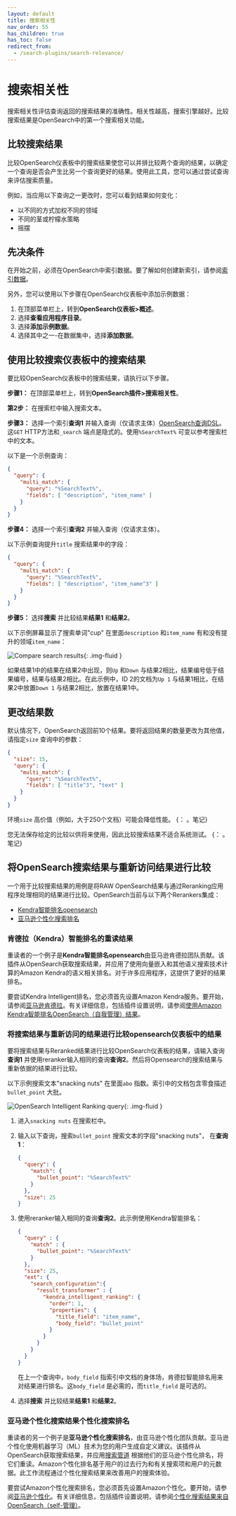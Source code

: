```yaml
---
layout: default
title: 搜索相关性
nav_order: 55
has_children: true
has_toc: false
redirect_from:
  - /search-plugins/search-relevance/
---
```


# 搜索相关性

搜索相关性评估查询返回的搜索结果的准确性。相关性越高，搜索引擎越好。比较搜索结果是OpenSearch中的第一个搜索相关功能。

## 比较搜索结果

比较OpenSearch仪表板中的搜索结果使您可以并排比较两个查询的结果，以确定一个查询是否会产生比另一个查询更好的结果。使用此工具，您可以通过尝试查询来评估搜索质量。

例如，当应用以下查询之一更改时，您可以看到结果如何变化：

- 以不同的方式加权不同的领域
- 不同的茎或柠檬水策略
- 摇摆

## 先决条件

在开始之前，必须在OpenSearch中索引数据。要了解如何创建新索引，请参阅[索引数据]({{site.url}}{{site.baseurl}}/opensearch/index-data)。

另外，您可以使用以下步骤在OpenSearch仪表板中添加示例数据：

1. 在顶部菜单栏上，转到**OpenSearch仪表板>概述**。
1. 选择**查看应用程序目录**。
1. 选择**添加示例数据**。
1. 选择其中之一-在数据集中，选择**添加数据**。

## 使用比较搜索仪表板中的搜索结果

要比较OpenSearch仪表板中的搜索结果，请执行以下步骤。

**步骤1：** 在顶部菜单栏上，转到**OpenSearch插件>搜索相关性**。

**第2步：** 在搜索栏中输入搜索文本。

**步骤3：** 选择一个索引**查询1** 并输入查询（仅请求主体）[OpenSearch查询DSL]({{site.url}}{{site.baseurl}}/opensearch/query-dsl)。这`GET` HTTP方法和`_search` 端点是隐式的。使用`%SearchText%` 可变以参考搜索栏中的文本。

以下是一个示例查询：

```json
{
  "query": {
    "multi_match": {
      "query": "%SearchText%",
      "fields": [ "description", "item_name" ]
    }
  }
}
```

**步骤4：** 选择一个索引**查询2** 并输入查询（仅请求主体）。

以下示例查询提升`title` 搜索结果中的字段：

```json
{
  "query": {
    "multi_match": {
      "query": "%SearchText%",
      "fields": [ "description", "item_name^3" ]
    }
  }
}
```

**步骤5：** 选择**搜索** 并比较结果**结果1** 和**结果2**。

以下示例屏幕显示了搜索单词"cup" 在里面`description` 和`item_name` 有和没有提升的领域`item_name`：

<img src="{{site.url}}{{site.baseurl}}/images/search_relevance.png" alt="Compare search results"/>{: .img-fluid }

如果结果1中的结果在结果2中出现，则`Up` 和`Down` 与结果2相比，结果编号低于结果编号，结果与结果2相比。在此示例中，ID 2的文档为`Up 1` 与结果1相比，在结果2中放置`Down 1` 与结果2相比，放置在结果1中。

## 更改结果数

默认情况下，OpenSearch返回前10个结果。要将返回结果的数量更改为其他值，请指定`size` 查询中的参数：

```json
{
  "size": 15,
  "query": {
    "multi_match": {
      "query": "%SearchText%",
      "fields": [ "title^3", "text" ]
    }
  }
}
```

环境`size` 高价值（例如，大于250个文档）可能会降低性能。
{： 。笔记}

您无法保存给定的比较以供将来使用，因此比较搜索结果不适合系统测试。
{： 。笔记}

## 将OpenSearch搜索结果与重新访问结果进行比较

一个用于比较搜索结果的用例是将RAW OpenSearch结果与通过Reranking应用程序处理相同的结果进行比较。OpenSearch当前与以下两个Rerankers集成：

- [Kendra智能排名opensearch](#reranking-results-with-kendra-intelligent-ranking-for-opensearch)
- [亚马逊个性化搜索排名](#personalizing-search-results-with-amazon-personalize-search-ranking)

### 肯德拉（Kendra）智能排名的重读结果

重读者的一个例子是**Kendra智能排名opensearch**由亚马逊肯德拉团队贡献。该插件从OpenSearch获取搜索结果，并应用了使用向量嵌入和其他语义搜索技术计算的Amazon Kendra的语义相关排名。对于许多应用程序，这提供了更好的结果排名。

要尝试Kendra Intelligent排名，您必须首先设置Amazon Kendra服务。要开始，请参阅[亚马逊肯德拉](https://aws.amazon.com/kendra/)。有关详细信息，包括插件设置说明，请参阅[使用Amazon Kendra智能排名OpenSearch（自我管理）结果](https://docs.aws.amazon.com/kendra/latest/dg/opensearch-rerank.html)。

### 将搜索结果与重新访问的结果进行比较opensearch仪表板中的结果

要将搜索结果与Reranked结果进行比较OpenSearch仪表板的结果，请输入查询**查询1** 并使用reranker输入相同的查询**查询2**。然后将Opensearch的搜索结果与重新依据的结果进行比较。

以下示例搜索文本"snacking nuts" 在里面`abo` 指数。索引中的文档包含零食描述`bullet_point` 大批。

<img src="{{site.url}}{{site.baseurl}}/images/kendra_query.png" alt="OpenSearch Intelligent Ranking query"/>{: .img-fluid }

1. 进入`snacking nuts` 在搜索栏中。
1. 输入以下查询，搜索`bullet_point` 搜索文本的字段"snacking nuts"， 在**查询1**：

    ```json
    {
      "query": {
        "match": {
          "bullet_point": "%SearchText%"
        }
      },
      "size": 25
    }
    ```
1. 使用reranker输入相同的查询**查询2**。此示例使用Kendra智能排名：

    ```json
    {
      "query" : {
        "match" : {
          "bullet_point": "%SearchText%"
        }
      },
      "size": 25,
      "ext": {
        "search_configuration":{
          "result_transformer" : {
            "kendra_intelligent_ranking": {
              "order": 1,
              "properties": {
                "title_field": "item_name",
                "body_field": "bullet_point"
              }
            }
          }
        }
      }
    }
    ```

    在上一个查询中，`body_field` 指索引中文档的身体场，肯德拉智能排名用来对结果进行排名。这`body_field` 是必需的，而`title_field` 是可选的。
1. 选择**搜索** 并比较结果**结果1** 和**结果2**。

### 亚马逊个性化搜索结果个性化搜索排名

重读者的另一个例子是**亚马逊个性化搜索排名**，由亚马逊个性化团队贡献。亚马逊个性化使用机器学习（ML）技术为您的用户生成自定义建议。该插件从OpenSearch获取搜索结果，并应用[搜索管道]({{site.url}}{{site.baseurl}}/search-plugins/search-pipelines/index/) 根据他们的亚马逊个性化排名，将它们重读。Amazon个性化排名基于用户的过去行为和有关搜索项和用户的元数据。此工作流程通过个性化搜索结果来改善用户的搜索体验。

要尝试Amazon个性化搜索排名，您必须首先设置Amazon个性化。要开始，请参阅[亚马逊个性化](https://docs.aws.amazon.com/personalize/latest/dg/setup.html)。有关详细信息，包括插件设置说明，请参阅[个性化搜索结果来自OpenSearch（self-管理）](https://docs.aws.amazon.com/personalize/latest/dg/personalize-opensearch.html)。

